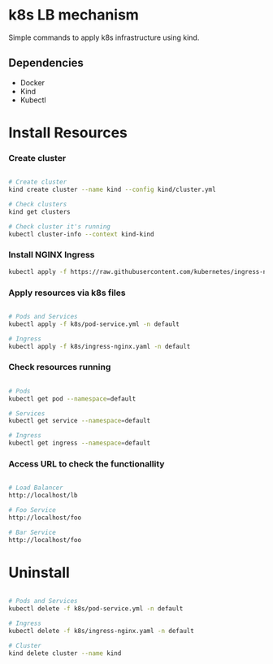 # k8s LB mechanism
Simple commands to apply k8s infrastructure using kind.

## Dependencies

* Docker
* Kind
* Kubectl

# Install Resources

### Create cluster

```bash

# Create cluster
kind create cluster --name kind --config kind/cluster.yml

# Check clusters
kind get clusters

# Check cluster it's running
kubectl cluster-info --context kind-kind

```

### Install NGINX Ingress

```bash
kubectl apply -f https://raw.githubusercontent.com/kubernetes/ingress-nginx/main/deploy/static/provider/kind/deploy.yaml
```

### Apply resources via k8s files

```bash

# Pods and Services
kubectl apply -f k8s/pod-service.yml -n default

# Ingress
kubectl apply -f k8s/ingress-nginx.yaml -n default

```

### Check resources running

```bash

# Pods
kubectl get pod --namespace=default

# Services
kubectl get service --namespace=default

# Ingress
kubectl get ingress --namespace=default

```

### Access URL to check the functionallity

```bash

# Load Balancer
http://localhost/lb

# Foo Service
http://localhost/foo

# Bar Service
http://localhost/foo

```


# Uninstall

```bash

# Pods and Services
kubectl delete -f k8s/pod-service.yml -n default

# Ingress
kubectl delete -f k8s/ingress-nginx.yaml -n default

# Cluster
kind delete cluster --name kind

```

